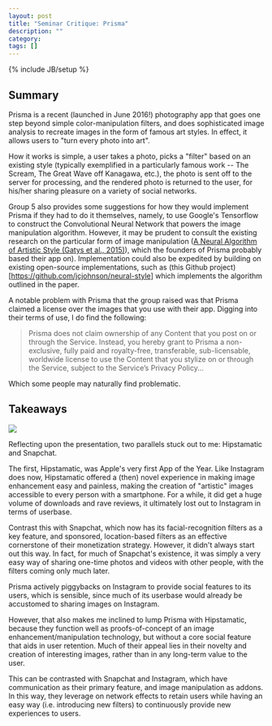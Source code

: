 ```yaml
---
layout: post
title: "Seminar Critique: Prisma"
description: ""
category:
tags: []
---
```

{% include JB/setup %}

## Summary

Prisma is a recent (launched in June 2016!) photography app that goes one step beyond simple color-manipulation filters, and does sophisticated image analysis to recreate images in the form of famous art styles. In effect, it allows users to "turn every photo into art".

How it works is simple, a user takes a photo, picks a "filter" based on an existing style (typically exemplified in a particularly famous work -- The Scream, The Great Wave off Kanagawa, etc.), the photo is sent off to the server for processing, and the rendered photo is returned to the user, for his/her sharing pleasure on a variety of social networks.

Group 5 also provides some suggestions for how they would implement Prisma if they had to do it themselves, namely, to use Google's Tensorflow to construct the Convolutional Neural Network that powers the image manipulation algorithm. However, it may be prudent to consult the existing research on the particular form of image manipulation ([A Neural Algorithm of Artistic Style (Gatys et al., 2015)](https://arxiv.org/abs/1508.06576)), which the founders of Prisma probably based their app on). Implementation could also be expedited by building on existing open-source implementations, such as (this Github project)[https://github.com/jcjohnson/neural-style] which implements the algorithm outlined in the paper.

A notable problem with Prisma that the group raised was that Prisma claimed a license over the images that you use with their app. Digging into their terms of use, I do find the following:
>Prisma does not claim ownership of any Content that you post on or through the Service. Instead, you hereby grant to Prisma a non-exclusive, fully paid and royalty-free, transferable, sub-licensable, worldwide license to use the Content that you stylize on or through the Service, subject to the Service’s Privacy Policy...

Which some people may naturally find problematic.

## Takeaways
![](http://findlayfoods.com/images/stories/chinese-takeout-container_copy.png)

Reflecting upon the presentation, two parallels stuck out to me: Hipstamatic and Snapchat.

The first, Hipstamatic, was Apple's very first App of the Year. Like Instagram does now, Hipstamatic offered a (then) novel experience in making image enhancement easy and painless, making the creation of "artistic" images accessible to every person with a smartphone. For a while, it did get a huge volume of downloads and rave reviews, it ultimately lost out to Instagram in terms of userbase.

Contrast this with Snapchat, which now has its facial-recognition filters as a key feature, and sponsored, location-based filters as an effective cornerstone of their monetization strategy. However, it didn't always start out this way. In fact, for much of Snapchat's existence, it was simply a very easy way of sharing one-time photos and videos with other people, with the filters coming only much later.

Prisma actively piggybacks on Instagram to provide social features to its users, which is sensible, since much of its userbase would already be accustomed to sharing images on Instagram.

However, that also makes me inclined to lump Prisma with Hipstamatic, because they function well as proofs-of-concept of an image enhancement/manipulation technology, but without a core social feature that aids in user retention. Much of their appeal lies in their novelty and creation of interesting images, rather than in any long-term value to the user.

This can be contrasted with Snapchat and Instagram, which have communication as their primary feature, and image manipulation as addons. In this way, they leverage on network effects to retain users while having an easy way (i.e. introducing new filters) to continuously provide new experiences to users.
